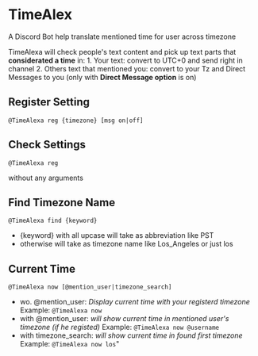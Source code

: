 # TimeAlex
A Discord Bot help translate mentioned time for user across timezone

TimeAlexa will check people's text content and pick up text parts that **considerated a time** in:
      1. Your text: convert to UTC+0 and send right in channel
      2. Others text that mentioned you: convert to your Tz and Direct Messages to you
      (only with **Direct Message option** is on)
      
## Register Setting
    @TimeAlexa reg {timezone} [msg on|off]

## Check Settings
    @TimeAlexa reg
 without any arguments

## Find Timezone Name
    @TimeAlexa find {keyword}
* {keyword} with all upcase will take as abbreviation like PST
* otherwise will take as timezone name like Los_Angeles or just los
      
## Current Time
    @TimeAlexa now [@mention_user|timezone_search]
* wo. @mention_user:
    _Display current time with your registerd timezone_
    Example: ` @TimeAlexa now `
* with @mention_user: 
    *will show current time in mentioned user's timezone (if he registed)*
    Example: ` @TimeAlexa now @username `
* with timezone_search: *will show current time in found first timezone*
    Example: ` @TimeAlexa now los `"

